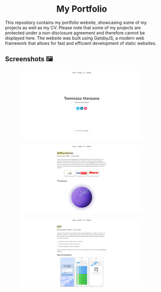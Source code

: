 <h1 align="center">
  My Portfolio
</h1>

This repository contains my portfolio website, showcasing some of my projects as well as my CV. Please note that some of my projects are protected under a non-disclosure agreement and therefore cannot be displayed here. The website was built using GatsbyJS, a modern web framework that allows for fast and efficient development of static websites.


## Screenshots :framed_picture:

<p align="center">
  <a href="https://tommasomanzana.github.io/Portfolio/">
    <img src="src/images/portfolio/portfolio_screenshot_1.png" alt="sc1" width="400"/>
  </a>
</p>

<p align="center">
  <a href="https://tommasomanzana.github.io/Portfolio/blog/SkiRaceGenie">
    <img src="src/images/portfolio/portfolio_screenshot_2.png" alt="sc2" width="400"/>
  </a>
</p>

<p align="center">
  <a href="https://tommasomanzana.github.io/Portfolio/blog/FST">
    <img src="src/images/portfolio/portfolio_screenshot_3.png" alt="sc3" width="400"/>
  </a>
</p>
